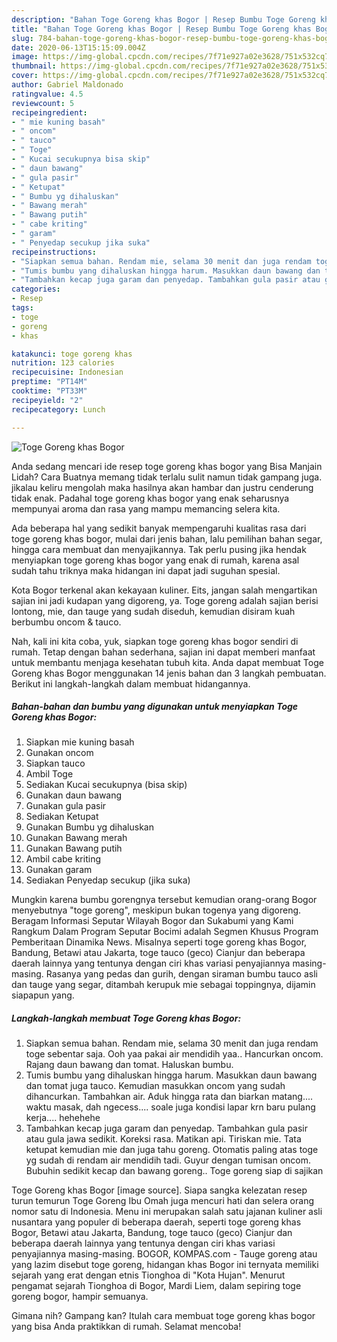 ```yaml
---
description: "Bahan Toge Goreng khas Bogor | Resep Bumbu Toge Goreng khas Bogor Yang Mudah Dan Praktis"
title: "Bahan Toge Goreng khas Bogor | Resep Bumbu Toge Goreng khas Bogor Yang Mudah Dan Praktis"
slug: 784-bahan-toge-goreng-khas-bogor-resep-bumbu-toge-goreng-khas-bogor-yang-mudah-dan-praktis
date: 2020-06-13T15:15:09.004Z
image: https://img-global.cpcdn.com/recipes/7f71e927a02e3628/751x532cq70/toge-goreng-khas-bogor-foto-resep-utama.jpg
thumbnail: https://img-global.cpcdn.com/recipes/7f71e927a02e3628/751x532cq70/toge-goreng-khas-bogor-foto-resep-utama.jpg
cover: https://img-global.cpcdn.com/recipes/7f71e927a02e3628/751x532cq70/toge-goreng-khas-bogor-foto-resep-utama.jpg
author: Gabriel Maldonado
ratingvalue: 4.5
reviewcount: 5
recipeingredient:
- " mie kuning basah"
- " oncom"
- " tauco"
- " Toge"
- " Kucai secukupnya bisa skip"
- " daun bawang"
- " gula pasir"
- " Ketupat"
- " Bumbu yg dihaluskan"
- " Bawang merah"
- " Bawang putih"
- " cabe kriting"
- " garam"
- " Penyedap secukup jika suka"
recipeinstructions:
- "Siapkan semua bahan. Rendam mie, selama 30 menit dan juga rendam toge sebentar saja. Ooh yaa pakai air mendidih yaa.. Hancurkan oncom. Rajang daun bawang dan tomat. Haluskan bumbu."
- "Tumis bumbu yang dihaluskan hingga harum. Masukkan daun bawang dan tomat juga tauco. Kemudian masukkan oncom yang sudah dihancurkan. Tambahkan air. Aduk hingga rata dan biarkan matang.... waktu masak, dah ngecess.... soale juga kondisi lapar krn baru pulang kerja.... hehehehe"
- "Tambahkan kecap juga garam dan penyedap. Tambahkan gula pasir atau gula jawa sedikit. Koreksi rasa. Matikan api. Tiriskan mie. Tata ketupat kemudian mie dan juga tahu goreng. Otomatis paling atas toge yg sudah di rendam air mendidih tadi. Guyur dengan tumisan oncom. Bubuhin sedikit kecap dan bawang goreng.. Toge goreng siap di sajikan"
categories:
- Resep
tags:
- toge
- goreng
- khas

katakunci: toge goreng khas 
nutrition: 123 calories
recipecuisine: Indonesian
preptime: "PT14M"
cooktime: "PT33M"
recipeyield: "2"
recipecategory: Lunch

---
```



![Toge Goreng khas Bogor](https://img-global.cpcdn.com/recipes/7f71e927a02e3628/751x532cq70/toge-goreng-khas-bogor-foto-resep-utama.jpg)

Anda sedang mencari ide resep toge goreng khas bogor yang Bisa Manjain Lidah? Cara Buatnya memang tidak terlalu sulit namun tidak gampang juga. jikalau keliru mengolah maka hasilnya akan hambar dan justru cenderung tidak enak. Padahal toge goreng khas bogor yang enak seharusnya mempunyai aroma dan rasa yang mampu memancing selera kita.

Ada beberapa hal yang sedikit banyak mempengaruhi kualitas rasa dari toge goreng khas bogor, mulai dari jenis bahan, lalu pemilihan bahan segar, hingga cara membuat dan menyajikannya. Tak perlu pusing jika hendak menyiapkan toge goreng khas bogor yang enak di rumah, karena asal sudah tahu triknya maka hidangan ini dapat jadi suguhan spesial.

Kota Bogor terkenal akan kekayaan kuliner. Eits, jangan salah mengartikan sajian ini jadi kudapan yang digoreng, ya. Toge goreng adalah sajian berisi lontong, mie, dan tauge yang sudah diseduh, kemudian disiram kuah berbumbu oncom &amp; tauco.


Nah, kali ini kita coba, yuk, siapkan toge goreng khas bogor sendiri di rumah. Tetap dengan bahan sederhana, sajian ini dapat memberi manfaat untuk membantu menjaga kesehatan tubuh kita. Anda dapat membuat Toge Goreng khas Bogor menggunakan 14 jenis bahan dan 3 langkah pembuatan. Berikut ini langkah-langkah dalam membuat hidangannya.

<!--inarticleads1-->

##### Bahan-bahan dan bumbu yang digunakan untuk menyiapkan Toge Goreng khas Bogor:

1. Siapkan  mie kuning basah
1. Gunakan  oncom
1. Siapkan  tauco
1. Ambil  Toge
1. Sediakan  Kucai secukupnya (bisa skip)
1. Gunakan  daun bawang
1. Gunakan  gula pasir
1. Sediakan  Ketupat
1. Gunakan  Bumbu yg dihaluskan
1. Gunakan  Bawang merah
1. Gunakan  Bawang putih
1. Ambil  cabe kriting
1. Gunakan  garam
1. Sediakan  Penyedap secukup (jika suka)


Mungkin karena bumbu gorengnya tersebut kemudian orang-orang Bogor menyebutnya &#34;toge goreng&#34;, meskipun bukan togenya yang digoreng. Beragam Informasi Seputar Wilayah Bogor dan Sukabumi yang Kami Rangkum Dalam Program Seputar Bocimi adalah Segmen Khusus Program Pemberitaan Dinamika News. Misalnya seperti toge goreng khas Bogor, Bandung, Betawi atau Jakarta, toge tauco (geco) Cianjur dan beberapa daerah lainnya yang tentunya dengan ciri khas variasi penyajiannya masing-masing. Rasanya yang pedas dan gurih, dengan siraman bumbu tauco asli dan tauge yang segar, ditambah kerupuk mie sebagai toppingnya, dijamin siapapun yang. 

<!--inarticleads2-->

##### Langkah-langkah membuat Toge Goreng khas Bogor:

1. Siapkan semua bahan. Rendam mie, selama 30 menit dan juga rendam toge sebentar saja. Ooh yaa pakai air mendidih yaa.. Hancurkan oncom. Rajang daun bawang dan tomat. Haluskan bumbu.
1. Tumis bumbu yang dihaluskan hingga harum. Masukkan daun bawang dan tomat juga tauco. Kemudian masukkan oncom yang sudah dihancurkan. Tambahkan air. Aduk hingga rata dan biarkan matang.... waktu masak, dah ngecess.... soale juga kondisi lapar krn baru pulang kerja.... hehehehe
1. Tambahkan kecap juga garam dan penyedap. Tambahkan gula pasir atau gula jawa sedikit. Koreksi rasa. Matikan api. Tiriskan mie. Tata ketupat kemudian mie dan juga tahu goreng. Otomatis paling atas toge yg sudah di rendam air mendidih tadi. Guyur dengan tumisan oncom. Bubuhin sedikit kecap dan bawang goreng.. Toge goreng siap di sajikan


Toge Goreng khas Bogor [image source]. Siapa sangka kelezatan resep turun temurun Toge Goreng Ibu Omah juga mencuri hati dan selera orang nomor satu di Indonesia. Menu ini merupakan salah satu jajanan kuliner asli nusantara yang populer di beberapa daerah, seperti toge goreng khas Bogor, Betawi atau Jakarta, Bandung, toge tauco (geco) Cianjur dan beberapa daerah lainnya yang tentunya dengan ciri khas variasi penyajiannya masing-masing. BOGOR, KOMPAS.com - Tauge goreng atau yang lazim disebut toge goreng, hidangan khas Bogor ini ternyata memiliki sejarah yang erat dengan etnis Tionghoa di &#34;Kota Hujan&#34;. Menurut pengamat sejarah Tionghoa di Bogor, Mardi Liem, dalam sepiring toge goreng bogor, hampir semuanya. 

Gimana nih? Gampang kan? Itulah cara membuat toge goreng khas bogor yang bisa Anda praktikkan di rumah. Selamat mencoba!
